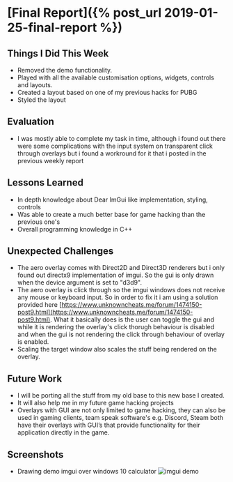 # [Final Report]({% post_url 2019-01-25-final-report %})

## Things I Did This Week
- Removed the demo functionality.
- Played with all the available customisation options, widgets, controls and layouts.
- Created a layout based on one of my previous hacks for PUBG
- Styled the layout

## Evaluation
- I was mostly able to complete my task in time, although i found out there were some complications with the input system on transparent click through overlays but i found a workround for it that i posted in the previous weekly report

## Lessons Learned
- In depth knowledge about Dear ImGui like implementation, styling, controls
- Was able to create a much better base for game hacking than the previous one's
- Overall programming knowledge in C++

## Unexpected Challenges
- The aero overlay comes with Direct2D and Direct3D renderers but i only found out directx9 implementation of imgui. So the gui is only drawn when the device argument is set to "d3d9".
- The aero overlay is click through so the imgui windows does not receive any mouse or keyboard input. So in order to fix it i am using a solution provided here [https://www.unknowncheats.me/forum/1474150-post9.html](https://www.unknowncheats.me/forum/1474150-post9.html). What it basically does is the user can toggle the gui and while it is rendering the overlay's click thorugh behaviour is disabled and when the gui is not rendering the click through behaviour of overlay is enabled.
- Scaling the target window also scales the stuff being rendered on the overlay.

## Future Work
- I will be porting all the stuff from my old base to this new base I created.
- It will also help me in my future game hacking projects
- Overlays with GUI are not only limited to game hacking, they can also be used in gaming clients, team speak software's e.g. Discord, Steam both have their overlays with GUI’s that provide functionality for their application directly in the game.

## Screenshots
- Drawing demo imgui over windows 10 calculator
![imgui demo](https://tejisav.github.io/Demo.jpg "ImGui Demo")
